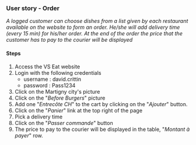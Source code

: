 ### User story - Order
_A logged customer can choose dishes from a list given by each restaurant available on the website to form an order. He/she will add delivery time (every 15 min) for his/her order. At the end of the order the price that the customer has to pay to the courier will be displayed_

#### Steps
1. Access the VS Eat website
2. Login with the following credentials
    * username : david.crittin
    * password : Pass1234
3. Click on the Martigny city's picture
4. Click on the "_Before Burgers_" picture
5. Add one "_Entrecôte CH_" to the cart by clicking on the "_Ajouter_" button.
6. Click on the "_Panier_" link at the top right of the page
7. Pick a delivery time
8. Click on the "_Passer commande_" button
9. The price to pay to the courier will be displayed in the table, "_Montant à payer_" row.
